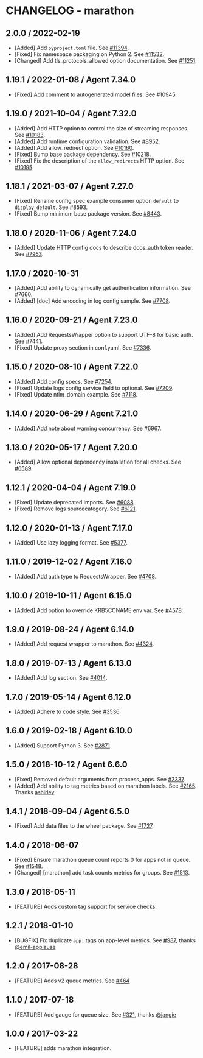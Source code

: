 # CHANGELOG - marathon

## 2.0.0 / 2022-02-19

* [Added] Add `pyproject.toml` file. See [#11394](https://github.com/DataDog/integrations-core/pull/11394).
* [Fixed] Fix namespace packaging on Python 2. See [#11532](https://github.com/DataDog/integrations-core/pull/11532).
* [Changed] Add tls_protocols_allowed option documentation. See [#11251](https://github.com/DataDog/integrations-core/pull/11251).

## 1.19.1 / 2022-01-08 / Agent 7.34.0

* [Fixed] Add comment to autogenerated model files. See [#10945](https://github.com/DataDog/integrations-core/pull/10945).

## 1.19.0 / 2021-10-04 / Agent 7.32.0

* [Added] Add HTTP option to control the size of streaming responses. See [#10183](https://github.com/DataDog/integrations-core/pull/10183).
* [Added] Add runtime configuration validation. See [#8952](https://github.com/DataDog/integrations-core/pull/8952).
* [Added] Add allow_redirect option. See [#10160](https://github.com/DataDog/integrations-core/pull/10160).
* [Fixed] Bump base package dependency. See [#10218](https://github.com/DataDog/integrations-core/pull/10218).
* [Fixed] Fix the description of the `allow_redirects` HTTP option. See [#10195](https://github.com/DataDog/integrations-core/pull/10195).

## 1.18.1 / 2021-03-07 / Agent 7.27.0

* [Fixed] Rename config spec example consumer option `default` to `display_default`. See [#8593](https://github.com/DataDog/integrations-core/pull/8593).
* [Fixed] Bump minimum base package version. See [#8443](https://github.com/DataDog/integrations-core/pull/8443).

## 1.18.0 / 2020-11-06 / Agent 7.24.0

* [Added] Update HTTP config docs to describe dcos_auth token reader. See [#7953](https://github.com/DataDog/integrations-core/pull/7953).

## 1.17.0 / 2020-10-31

* [Added] Add ability to dynamically get authentication information. See [#7660](https://github.com/DataDog/integrations-core/pull/7660).
* [Added] [doc] Add encoding in log config sample. See [#7708](https://github.com/DataDog/integrations-core/pull/7708).

## 1.16.0 / 2020-09-21 / Agent 7.23.0

* [Added] Add RequestsWrapper option to support UTF-8 for basic auth. See [#7441](https://github.com/DataDog/integrations-core/pull/7441).
* [Fixed] Update proxy section in conf.yaml. See [#7336](https://github.com/DataDog/integrations-core/pull/7336).

## 1.15.0 / 2020-08-10 / Agent 7.22.0

* [Added] Add config specs. See [#7254](https://github.com/DataDog/integrations-core/pull/7254).
* [Fixed] Update logs config service field to optional. See [#7209](https://github.com/DataDog/integrations-core/pull/7209).
* [Fixed] Update ntlm_domain example. See [#7118](https://github.com/DataDog/integrations-core/pull/7118).

## 1.14.0 / 2020-06-29 / Agent 7.21.0

* [Added] Add note about warning concurrency. See [#6967](https://github.com/DataDog/integrations-core/pull/6967).

## 1.13.0 / 2020-05-17 / Agent 7.20.0

* [Added] Allow optional dependency installation for all checks. See [#6589](https://github.com/DataDog/integrations-core/pull/6589).

## 1.12.1 / 2020-04-04 / Agent 7.19.0

* [Fixed] Update deprecated imports. See [#6088](https://github.com/DataDog/integrations-core/pull/6088).
* [Fixed] Remove logs sourcecategory. See [#6121](https://github.com/DataDog/integrations-core/pull/6121).

## 1.12.0 / 2020-01-13 / Agent 7.17.0

* [Added] Use lazy logging format. See [#5377](https://github.com/DataDog/integrations-core/pull/5377).

## 1.11.0 / 2019-12-02 / Agent 7.16.0

* [Added] Add auth type to RequestsWrapper. See [#4708](https://github.com/DataDog/integrations-core/pull/4708).

## 1.10.0 / 2019-10-11 / Agent 6.15.0

* [Added] Add option to override KRB5CCNAME env var. See [#4578](https://github.com/DataDog/integrations-core/pull/4578).

## 1.9.0 / 2019-08-24 / Agent 6.14.0

* [Added] Add request wrapper to marathon. See [#4324](https://github.com/DataDog/integrations-core/pull/4324).

## 1.8.0 / 2019-07-13 / Agent 6.13.0

* [Added] Add log section. See [#4014](https://github.com/DataDog/integrations-core/pull/4014).

## 1.7.0 / 2019-05-14 / Agent 6.12.0

* [Added] Adhere to code style. See [#3536](https://github.com/DataDog/integrations-core/pull/3536).

## 1.6.0 / 2019-02-18 / Agent 6.10.0

* [Added] Support Python 3. See [#2871](https://github.com/DataDog/integrations-core/pull/2871).

## 1.5.0 / 2018-10-12 / Agent 6.6.0

* [Fixed] Removed default arguments from process_apps. See [#2337][1].
* [Added] Add ability to tag metrics based on marathon labels. See [#2165][2]. Thanks [ashirley][3].

## 1.4.1 / 2018-09-04 / Agent 6.5.0

* [Fixed] Add data files to the wheel package. See [#1727][4].

## 1.4.0 / 2018-06-07

* [Fixed] Ensure marathon queue count reports 0 for apps not in queue. See [#1548][5].
* [Changed] [marathon] add task counts metrics for groups. See [#1513][6].

## 1.3.0 / 2018-05-11

* [FEATURE] Adds custom tag support for service checks.

## 1.2.1 / 2018-01-10

* [BUGFIX] Fix duplicate `app:` tags on app-level metrics. See [#987][7], thanks [@emil-applause][8]

## 1.2.0 / 2017-08-28

* [FEATURE] Adds v2 queue metrics. See [#464][9]

## 1.1.0 / 2017-07-18

* [FEATURE] Add gauge for queue size. See [#321][10], thanks [@jangie][11]

## 1.0.0 / 2017-03-22

* [FEATURE] adds marathon integration.

<!--- The following link definition list is generated by PimpMyChangelog --->
[1]: https://github.com/DataDog/integrations-core/pull/2337
[2]: https://github.com/DataDog/integrations-core/pull/2165
[3]: https://github.com/ashirley
[4]: https://github.com/DataDog/integrations-core/pull/1727
[5]: https://github.com/DataDog/integrations-core/pull/1548
[6]: https://github.com/DataDog/integrations-core/pull/1513
[7]: https://github.com/DataDog/integrations-core/issues/987
[8]: https://github.com/emil-applause
[9]: https://github.com/DataDog/integrations-core/issues/464
[10]: https://github.com/DataDog/integrations-core/issues/321
[11]: https://github.com/jangie
